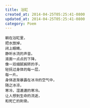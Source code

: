 ```yaml
---
title: 浴缸
created_at: 2014-04-25T05:25:41-0800
updated_at: 2014-04-25T05:25:41-0800
category: Poem
---
```


    躺在浴缸里，
    把水放掉，
    闭上眼睛，
    静听水流的声音。
    液面一点点的下降，
    像一双细腻婉转的手，
    轻抚过身体的每一层，
    每一片。
    身体逐渐暴露在冰冷的空气中，
    随之冰凉，
    寒冷，湿漉漉的寒冷。
    让人想到生命的流逝，
    和死亡的刺骨。
